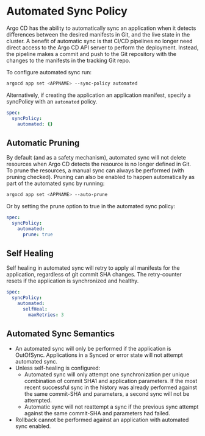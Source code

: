 # Automated Sync Policy

Argo CD has the ability to automatically sync an application when it detects differences between
the desired manifests in Git, and the live state in the cluster. A benefit of automatic sync is that
CI/CD pipelines no longer need direct access to the Argo CD API server to perform the deployment.
Instead, the pipeline makes a commit and push to the Git repository with the changes to the
manifests in the tracking Git repo.

To configure automated sync run:
```bash
argocd app set <APPNAME> --sync-policy automated
```

Alternatively, if creating the application an application manifest, specify a syncPolicy with an
`automated` policy.
```yaml
spec:
  syncPolicy:
    automated: {}
```

## Automatic Pruning

By default (and as a safety mechanism), automated sync will not delete resources when Argo CD detects
the resource is no longer defined in Git. To prune the resources, a manual sync can always be
performed (with pruning checked). Pruning can also be enabled to happen automatically as part of the
automated sync by running:

```bash
argocd app set <APPNAME> --auto-prune
```

Or by setting the prune option to true in the automated sync policy:

```yaml
spec:
  syncPolicy:
    automated:
      prune: true
```

## Self Healing

Self healing in automated sync will retry to apply all manifests for the application, regardless of git commit SHA changes.
The retry-counter resets if the application is synchronized and healthy.

```yaml
spec:
  syncPolicy:
    automated:
      selfHeal:
        maxRetries: 3
```

## Automated Sync Semantics

* An automated sync will only be performed if the application is OutOfSync. Applications in a
  Synced or error state will not attempt automated sync.
* Unless self-healing is configured:
  * Automated sync will only attempt one synchronization per unique combination of commit SHA1 and
    application parameters. If the most recent successful sync in the history was already performed
    against the same commit-SHA and parameters, a second sync will not be attempted.
  * Automatic sync will not reattempt a sync if the previous sync attempt against the same commit-SHA
    and parameters had failed.
* Rollback cannot be performed against an application with automated sync enabled.
